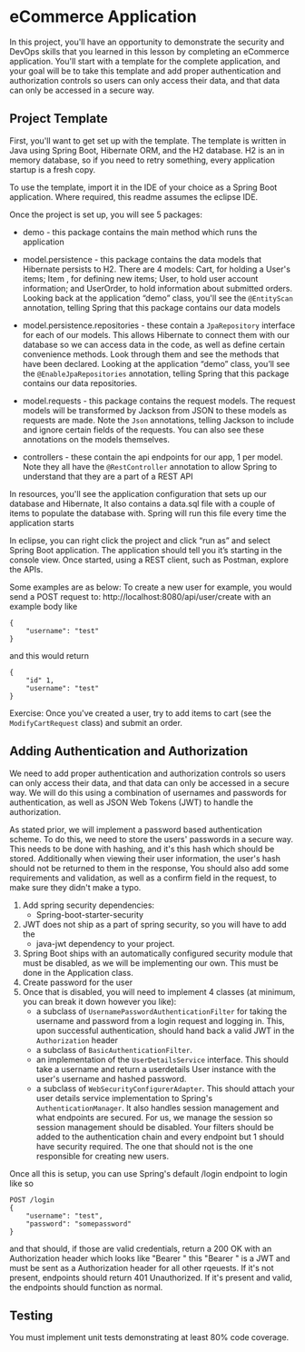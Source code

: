 
# eCommerce Application

In this project, you'll have an opportunity to demonstrate the security and DevOps skills that you learned in this lesson by completing an eCommerce application. You'll start with a template for the complete application, and your goal will be to take this template and add proper authentication and authorization controls so users can only access their data, and that data can only be accessed in a secure way. 

## Project Template
First, you'll want to get set up with the template. The template is written in Java using Spring Boot, Hibernate ORM, and the H2 database. H2 is an in memory database, so if you need to retry something, every application startup is a fresh copy.

To use the template, import it in the IDE of your choice as a Spring Boot application. Where required, this readme assumes the eclipse IDE.

Once the project is set up, you will see 5 packages:

* demo - this package contains the main method which runs the application

* model.persistence - this package contains the data models that Hibernate persists to H2. There are 4 models: Cart, for holding a User's items; Item , for defining new items; User, to hold user account information; and UserOrder, to hold information about submitted orders. Looking back at the application “demo” class, you'll see the `@EntityScan` annotation, telling Spring that this package contains our data models

* model.persistence.repositories - these contain a `JpaRepository` interface for each of our models. This allows Hibernate to connect them with our database so we can access data in the code, as well as define certain convenience methods. Look through them and see the methods that have been declared. Looking at the application “demo” class, you’ll see the `@EnableJpaRepositories` annotation, telling Spring that this package contains our data repositories.

* model.requests - this package contains the request models. The request models will be transformed by Jackson from JSON to these models as requests are made. Note the `Json` annotations, telling Jackson to include and ignore certain fields of the requests. You can also see these annotations on the models themselves.

* controllers - these contain the api endpoints for our app, 1 per model. Note they all have the `@RestController` annotation to allow Spring to understand that they are a part of a REST API

In resources, you'll see the application configuration that sets up our database and Hibernate, It also contains a data.sql file with a couple of items to populate the database with. Spring will run this file every time the application starts

In eclipse, you can right click the project and click  “run as” and select Spring Boot application. The application should tell you it’s starting in the console view. Once started, using a REST client, such as Postman, explore the APIs.

Some examples are as below:
To create a new user for example, you would send a POST request to:
http://localhost:8080/api/user/create with an example body like 

```
{
    "username": "test"
}
```


and this would return
```
{
    "id" 1,
    "username": "test"
}
```


Exercise:
Once you've created a user, try  to add items to cart (see the `ModifyCartRequest` class) and submit an order. 

## Adding Authentication and Authorization
We need to add proper authentication and authorization controls so users can only access their data, and that data can only be accessed in a secure way. We will do this using a combination of usernames and passwords for authentication, as well as JSON Web Tokens (JWT) to handle the authorization.

As stated prior, we will implement a password based authentication scheme. To do this, we need to store the users' passwords in a secure way. This needs to be done with hashing, and it's this hash which should be stored. Additionally when viewing their user information, the user's hash should not be returned to them in the response, You should also add some requirements and validation, as well as a confirm field in the request, to make sure they didn't make a typo. 

1. Add spring security dependencies: 
   * Spring-boot-starter-security
1. JWT does not ship as a part of spring security, so you will have to add the 
   * java-jwt dependency to your project. 
1. Spring Boot ships with an automatically configured security module that must be disabled, as we will be implementing our own. This must be done in the Application class.
2. Create password for the user
3. Once that is disabled, you will need to implement 4 classes (at minimum, you can break it down however you like):
   * a subclass of `UsernamePasswordAuthenticationFilter` for taking the username and password from a login request and logging in. This, upon successful authentication, should hand back a valid JWT in the `Authorization` header
   * a subclass of `BasicAuthenticationFilter`. 
   * an implementation of the `UserDetailsService` interface. This should take a username and return a userdetails User instance with the user's username and hashed password.
   *  a subclass of `WebSecurityConfigurerAdapter`. This should attach your user details service implementation to Spring's `AuthenticationManager`. It also handles session management and what endpoints are secured. For us, we manage the session so session management should be disabled. Your filters should be added to the authentication chain and every endpoint but 1 should have security required. The one that should not is the one responsible for creating new users.


Once all this is setup, you can use Spring's default /login endpoint to login like so

```
POST /login 
{
    "username": "test",
    "password": "somepassword"
}
```

and that should, if those are valid credentials, return a 200 OK with an Authorization header which looks like "Bearer <data>" this "Bearer <data>" is a JWT and must be sent as a Authorization header for all other rqeuests. If it's not present, endpoints should return 401 Unauthorized. If it's present and valid, the endpoints should function as normal.

## Testing
You must implement unit tests demonstrating at least 80% code coverage.
